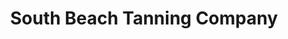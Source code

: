 ---
title: "South Beach Tanning Company"
url: /brandon/south-beach-tanning-company/
shop: Kosmetik
---